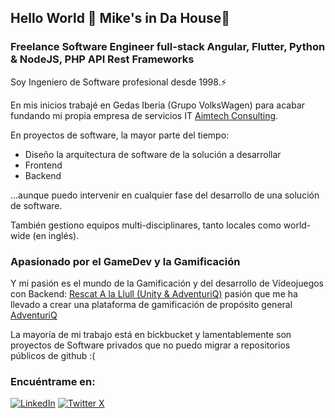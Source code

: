 ## Hello World 🤔 Mike's in Da House👋
### Freelance Software Engineer full-stack Angular, Flutter, Python & NodeJS, PHP API Rest Frameworks

Soy Ingeniero de Software profesional desde 1998.⚡

En mis inicios trabajé en Gedas Iberia (Grupo VolksWagen) para acabar fundando mi propia empresa de servicios IT [Aimtech Consulting](https://aimtech.es). 

En proyectos de software, la mayor parte del tiempo:
- Diseño la arquitectura de software de la solución a desarrollar
- Frontend
- Backend

...aunque puedo intervenir en cualquier fase del desarrollo de una solución de software.

También gestiono equipos multi-disciplinares, tanto locales como world-wide (en inglés).

### Apasionado por el GameDev y la Gamificación
Y mi pasión es el mundo de la Gamificación y del desarrollo de Vídeojuegos con Backend: [Rescat A la Llull (Unity & AdventuriQ)](https://games.adventuriq.com/rescatalallull/)
pasión que me ha llevado a crear una plataforma de gamificación de propósito general [AdventuriQ](https://adventuriq.com)

La mayoría de mi trabajo está en bickbucket y lamentablemente son proyectos de Software privados que no puedo migrar a repositorios públicos de github :( 


### Encuéntrame en:
[![LinkedIn](https://img.shields.io/badge/linked_in-miguel_perez_perez?style=for-the-badge&logo=linkedin&labelColor=%23151515&color=%230076b8)](https://www.linkedin.com/in/miguelperezperez)
[![Twitter X](https://img.shields.io/badge/twitter_x-miguel_perez_perez?style=for-the-badge&logo=x&labelColor=%23151515&color=%23101010)](https://twitter.com/MikeAceGameDev)


